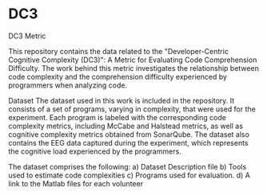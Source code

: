 # DC3
DC3 Metric

This repository contains the data related to the "Developer-Centric Cognitive Complexity (DC3)": A Metric for Evaluating Code Comprehension Difficulty. The work behind this metric investigates the relationship between code complexity and the comprehension difficulty experienced by programmers when analyzing code.

Dataset
The dataset used in this work is included in the repository. It consists of a set of programs, varying in complexity, that were used for the experiment. Each program is labeled with the corresponding code complexity metrics, including McCabe and Halstead metrics, as well as cognitive complexity metrics obtained from SonarQube. The dataset also contains the EEG data captured during the experiment, which represents the cognitive load experienced by the programmers.

The dataset comprises the following:
a) Dataset Description file
b) Tools used to estimate code complexities
c) Programs used for evaluation. 
d) A link to the Matlab files for each volunteer
